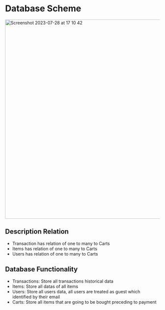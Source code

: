 # Database Scheme 

<img width="650" alt="Screenshot 2023-07-28 at 17 10 42" src="https://github.com/rizalherniawan/bvk-backend/assets/82139182/f0c970cb-28fa-4c70-8baf-1b030e434923">

## Description Relation
<ul>
<li>Transaction has relation of one to many to Carts</li>
<li>Items has relation of one to many to Carts</li>
<li>Users has relation of one to many to Carts</li>
</ul>

## Database Functionality
<ul>
<li>Transactions: Store all transactions historical data</li>
<li>Items: Store all datas of all items</li>
<li>Users: Store all users data, all users are treated as guest which identified by their email</li>
<li>Carts: Store all items that are going to be bought preceding to payment</li>
</ul>

